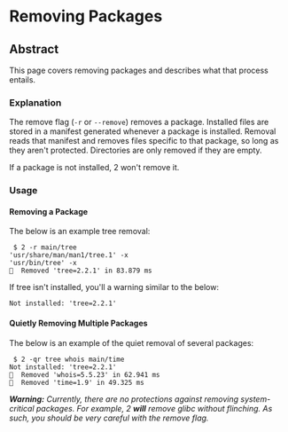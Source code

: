 # Removing Packages

## Abstract
This page covers removing packages and describes what that process entails.

### Explanation
The remove flag (``-r`` or ``--remove``) removes a package. Installed files are
stored in a manifest generated whenever a package is installed. Removal reads
that manifest and removes files specific to that package, so long as they
aren't protected. Directories are only removed if they are empty.

If a package is not installed, 2 won't remove it.

### Usage
#### Removing a Package
The below is an example tree removal:
```
 $ 2 -r main/tree
'usr/share/man/man1/tree.1' -x
'usr/bin/tree' -x
󰗠  Removed 'tree=2.2.1' in 83.879 ms
```
If tree isn't installed, you'll a warning similar to the below:
```
Not installed: 'tree=2.2.1'
```

#### Quietly Removing Multiple Packages
The below is an example of the quiet removal of several packages:
```
 $ 2 -qr tree whois main/time
Not installed: 'tree=2.2.1'
󰗠  Removed 'whois=5.5.23' in 62.941 ms
󰗠  Removed 'time=1.9' in 49.325 ms
```

***Warning:** Currently, there are no protections against removing system-critical packages. For example, 2 **will** remove glibc without flinching. As such, you should be very careful with the remove flag.*
